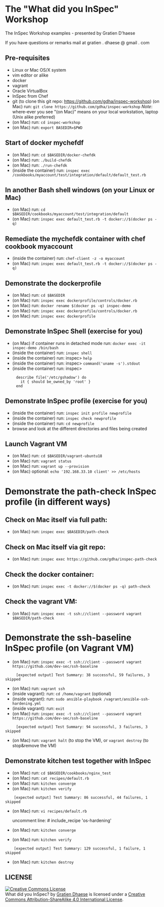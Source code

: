# The "What did you InSpec" Workshop

The InSpec Workshop examples - presented by Gratien D'haese

If you have questions or remarks mail at gratien . dhaese @ gmail . com

## Pre-requisites
- Linux or Mac OS/X system
- vim editor or alike
- docker
- vagrant
- Oracle VirtualBox
- InSpec from Chef
- git (to clone this git repo: https://github.com/gdha/inspec-workshop)
  (on Mac) run: `git clone https://github.com/gdha/inspec-workshop`
  *Note*: where-ever you see "(on Mac)" means on your local workstation, laptop (Unix alike preferred)
- (on Mac) run: `cd inspec-workshop`
- (on Mac) run: `export BASEDIR=$PWD`

## Start of docker mychefdf
- (on Mac) run: `cd $BASEDIR/docker-chefdk`
- (on Mac) run: `./build-chefdk`
- (on Mac) run: `./run-chefdk`
- (inside the container) run: `inspec exec /cookbooks/myaccount/test/integration/default/default_test.rb`

## In another Bash shell windows (on your Linux or Mac)
- (on Mac) run: `cd $BASEDIR/cookbooks/myaccount/test/integration/default`
- (on Mac) run: `inspec exec default_test.rb -t docker://$(docker ps -q)`

## Remediate the mychefdk container with chef cookbook myaccount
- (inside the container) run: `chef-client -z -o myaccount`
- (on Mac) run: `inspec exec default_test.rb -t docker://$(docker ps -q)`

## Demonstrate the dockerprofile
- (on Mac) run: `cd $BASEDIR`
- (on Mac) run: `inspec exec dockerprofile/controls/docker.rb`
- (on Mac) run: `docker rename $(docker ps -q) inspec-demo`
- (on Mac) run: `inspec exec dockerprofile/controls/docker.rb`
- (on Mac) run: `inspec exec dockerprofile`

## Demonstrate InSpec Shell (exercise for you)
- (on Mac) if container runs in detached mode run: `docker exec -it inspec-demo /bin/bash`
- (inside the container) run: `inspec shell`
- (inside the container) run: inspec> `help`
- (inside the container) run: inspec> `command('uname -s').stdout`
- (inside the container) run: inspec>
```
     describe file('/etc/gshadow') do
       it { should be_owned_by 'root' }  
     end 
```

## Demonstrate InSpec profile (exercise for you)
- (inside the container) run: `inspec init profile newprofile`
- (inside the container) run: `inspec check newprofile`
- (inside the container) run: `cd newprofile`
- browse and look at the different directories and files being created

## Launch Vagrant VM
- (on Mac) run: `cd $BASEDIR/vagrant-ubuntu18`
- (on Mac) run: `vagrant status`
- (on Mac) run: `vagrant up --provision`
- (on Mac) optional: `echo '192.168.33.10 client' >> /etc/hosts`

# Demonstrate the path-check InSpec profile (in different ways)
## Check on Mac itself via full path:
- (on Mac) run: `inspec exec $BASEDIR/path-check`
## Check on Mac itself via git repo:
- (on Mac) run: `inspec exec https://github.com/gdha/inspec-path-check`
## Check the docker container:
- (on Mac) run: `inspec exec -t docker://$(docker ps -q) path-check`
## Check the vagrant VM:
- (on Mac) run: `inspec exec -t ssh://client --password vagrant $BASEDIR/path-check`

# Demonstrate the ssh-baseline InSpec profile (on Vagrant VM)
- (on Mac) run: `inspec exec -t ssh://client --password vagrant https://github.com/dev-sec/ssh-baseline`
```
     [expected output] Test Summary: 38 successful, 59 failures, 3 skipped
```
- (on Mac) run: `vagrant ssh`
- (inside vagrant): run: `cd /home/vagrant` (optional)
- (inside vagrant): run: `sudo ansible-playbook /vagrant/ansible-ssh-hardening.yml`
- (inside vagrant): run: `exit`
- (on Mac) run: `inspec exec -t ssh://client --password vagrant https://github.com/dev-sec/ssh-baseline`
```
     [expected output] Test Summary: 94 successful, 3 failures, 3 skipped
```
- (on Mac) run: `vagrant halt` (to stop the VM), or `vagrant destroy` (to stop&remove the VM)
 
## Demonstrate kitchen test together with InSpec
- (on Mac) run: `cd $BASEDIR/cookbooks/nginx_test`
- (on Mac) run: `cat recipes/default.rb`
- (on Mac) run: `kitchen converge`
- (on Mac) run: `kitchen verify`
```
    [expected output] Test Summary: 86 successful, 44 failures, 1 skipped
```
- (on Mac) run: `vi recipes/default.rb`

    uncomment line: # include_recipe 'os-hardening'

- (on Mac) run: `kitchen converge`
- (on Mac) run: `kitchen verify`
```
    [expected output] Test Summary: 129 successful, 1 failure, 1 skipped
```
- (on Mac) run: `kitchen destroy`

## LICENSE

<a rel="license" href="http://creativecommons.org/licenses/by-sa/4.0/"><img alt="Creative Commons License" style="border-width:0" src="https://i.creativecommons.org/l/by-sa/4.0/88x31.png" /></a><br /><span xmlns:dct="http://purl.org/dc/terms/" property="dct:title">What did you InSpec?</span> by <a xmlns:cc="http://creativecommons.org/ns#" href="http://www.it3.be/" property="cc:attributionName" rel="cc:attributionURL">Gratien Dhaese</a> is licensed under a <a rel="license" href="http://creativecommons.org/licenses/by-sa/4.0/">Creative Commons Attribution-ShareAlike 4.0 International License</a>.
